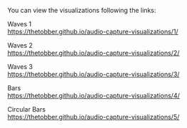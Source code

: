 You can view the visualizations following the links:

Waves 1<br>
https://thetobber.github.io/audio-capture-visualizations/1/

Waves 2<br>
https://thetobber.github.io/audio-capture-visualizations/2/

Waves 3<br>
https://thetobber.github.io/audio-capture-visualizations/3/

Bars<br>
https://thetobber.github.io/audio-capture-visualizations/4/

Circular Bars<br>
https://thetobber.github.io/audio-capture-visualizations/5/
